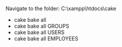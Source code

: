 Navigate to the folder: C:\xampp\htdocs\cake

- cake bake all
- cake bake all GROUPS
- cake bake all USERS
- cake bake all EMPLOYEES
